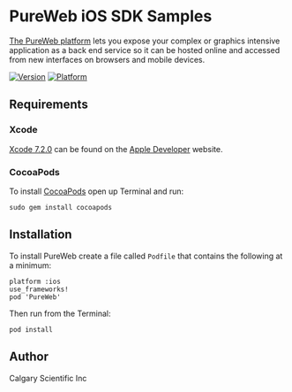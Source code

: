 # PureWeb iOS SDK Samples

[The PureWeb platform](http://www.calgaryscientific.com/pureweb/) lets you expose your complex or graphics intensive application as a back end service so it can be hosted online and accessed from new interfaces on browsers and mobile devices.

[![Version](http://cocoapod-badges.herokuapp.com/v/PureWeb/badge.png)](http://cocoadocs.org/docsets/PureWeb)
[![Platform](http://cocoapod-badges.herokuapp.com/p/PureWeb/badge.png)](http://cocoadocs.org/docsets/PureWeb)

## Requirements

### Xcode
[Xcode 7.2.0](https://developer.apple.com/downloads/index.action#) can be found on the [Apple Developer](https://developer.apple.com) website. 
 
### CocoaPods
To install [CocoaPods](http://cocoapods.org/) open up Terminal and run: 

```
sudo gem install cocoapods
```

## Installation

To install PureWeb create a file called `Podfile` that contains the following at a minimum:

```
platform :ios
use_frameworks!
pod 'PureWeb'
```

Then run from the Terminal:

```
pod install
```

## Author

Calgary Scientific Inc
